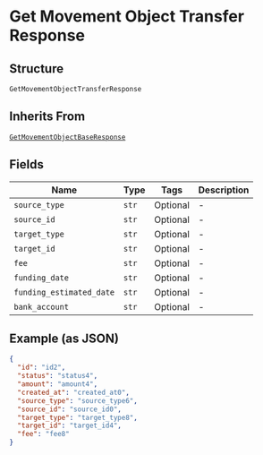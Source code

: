 
# Get Movement Object Transfer Response

## Structure

`GetMovementObjectTransferResponse`

## Inherits From

[`GetMovementObjectBaseResponse`](../../doc/models/get-movement-object-base-response.md)

## Fields

| Name | Type | Tags | Description |
|  --- | --- | --- | --- |
| `source_type` | `str` | Optional | - |
| `source_id` | `str` | Optional | - |
| `target_type` | `str` | Optional | - |
| `target_id` | `str` | Optional | - |
| `fee` | `str` | Optional | - |
| `funding_date` | `str` | Optional | - |
| `funding_estimated_date` | `str` | Optional | - |
| `bank_account` | `str` | Optional | - |

## Example (as JSON)

```json
{
  "id": "id2",
  "status": "status4",
  "amount": "amount4",
  "created_at": "created_at0",
  "source_type": "source_type6",
  "source_id": "source_id0",
  "target_type": "target_type8",
  "target_id": "target_id4",
  "fee": "fee8"
}
```

